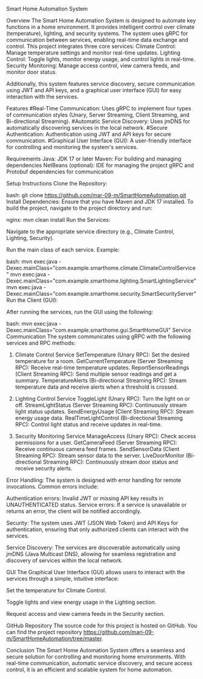 Smart Home Automation System

Overview
The Smart Home Automation System is designed to automate key functions in a home environment. It provides intelligent control over climate (temperature), lighting, and security systems. The system uses gRPC for communication between services, enabling real-time data exchange and control.
This project integrates three core services:
Climate Control: Manage temperature settings and monitor real-time updates.
Lighting Control: Toggle lights, monitor energy usage, and control lights in real-time.
Security Monitoring: Manage access control, view camera feeds, and monitor door status.

Additionally, this system features service discovery, secure communication using JWT and API keys, and a graphical user interface (GUI) for easy interaction with the services.

Features
#Real-Time Communication: Uses gRPC to implement four types of communication styles (Unary, Server Streaming, Client Streaming, and Bi-directional Streaming).
#Automatic Service Discovery: Uses jmDNS for automatically discovering services in the local network.
#Secure Authentication: Authentication using JWT and API keys for secure communication.
#Graphical User Interface (GUI): A user-friendly interface for controlling and monitoring the system's services.

Requirements
Java: JDK 17 or later
Maven: For building and managing dependencies
NetBeans (optional): IDE for managing the project
gRPC and Protobuf dependencies for communication

Setup Instructions
Clone the Repository:

bash:
git clone https://github.com/mar-09-m/SmartHomeAutomation.git
Install Dependencies: Ensure that you have Maven and JDK 17 installed. To build the project, navigate to the project directory and run:

nginx:
mvn clean install
Run the Services:

Navigate to the appropriate service directory (e.g., Climate Control, Lighting, Security).

Run the main class of each service. Example:

bash:
mvn exec:java -Dexec.mainClass="com.example.smarthome.climate.ClimateControlService"
mvn exec:java -Dexec.mainClass="com.example.smarthome.lighting.SmartLightingService"
mvn exec:java -Dexec.mainClass="com.example.smarthome.security.SmartSecurityServer"
Run the Client (GUI):

After running the services, run the GUI using the following:

bash:
mvn exec:java -Dexec.mainClass="com.example.smarthome.gui.SmartHomeGUI"
Service Communication
The system communicates using gRPC with the following services and RPC methods:

1. Climate Control Service
SetTemperature (Unary RPC): Set the desired temperature for a room.
GetCurrentTemperature (Server Streaming RPC): Receive real-time temperature updates.
ReportSensorReadings (Client Streaming RPC): Send multiple sensor readings and get a summary.
TemperatureAlerts (Bi-directional Streaming RPC): Stream temperature data and receive alerts when a threshold is crossed.

2. Lighting Control Service
ToggleLight (Unary RPC): Turn the light on or off.
StreamLightStatus (Server Streaming RPC): Continuously stream light status updates.
SendEnergyUsage (Client Streaming RPC): Stream energy usage data.
RealTimeLightControl (Bi-directional Streaming RPC): Control light status and receive updates in real-time.

3. Security Monitoring Service
ManageAccess (Unary RPC): Check access permissions for a user.
GetCameraFeed (Server Streaming RPC): Receive continuous camera feed frames.
SendSensorData (Client Streaming RPC): Stream sensor data to the server.
LiveDoorMonitor (Bi-directional Streaming RPC): Continuously stream door status and receive security alerts.

Error Handling:
The system is designed with error handling for remote invocations. Common errors include:

Authentication errors: Invalid JWT or missing API key results in UNAUTHENTICATED status.
Service errors: If a service is unavailable or returns an error, the client will be notified accordingly.

Security:
The system uses JWT (JSON Web Token) and API Keys for authentication, ensuring that only authorized clients can interact with the services.

Service Discovery:
The services are discoverable automatically using jmDNS (Java Multicast DNS), allowing for seamless registration and discovery of services within the local network.

GUI
The Graphical User Interface (GUI) allows users to interact with the services through a simple, intuitive interface:

Set the temperature for Climate Control.

Toggle lights and view energy usage in the Lighting section.

Request access and view camera feeds in the Security section.

GitHub Repository
The source code for this project is hosted on GitHub. You can find the project repository https://github.com/mari-09-m/SmartHomeAutomation/tree/master.

Conclusion
The Smart Home Automation System offers a seamless and secure solution for controlling and monitoring home environments. With real-time communication, automatic service discovery, and secure access control, it is an efficient and scalable system for home automation.
